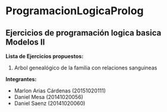 # ProgramacionLogicaProlog
## Ejercicios de programación logica basica Modelos II

**Lista de Ejercicios propuestos:**

1. Arbol genealógico de la familia con relaciones sanguineas

**Integrantes:**

- Marlon Arias Cárdenas (20151020111)
- Daniel Mesa (20141020056)
- Daniel Saenz (20141020060)
